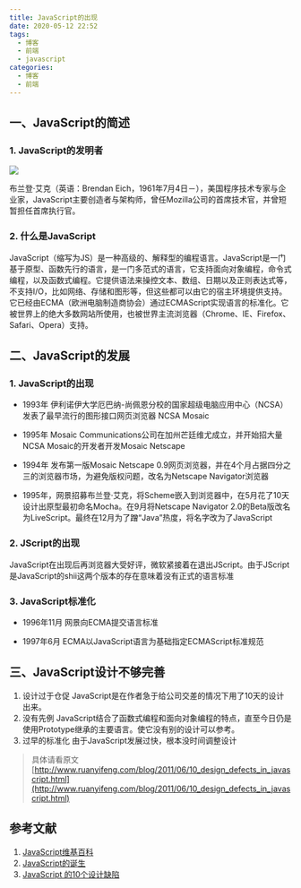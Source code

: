 ```yaml
---
title: JavaScript的出现
date: 2020-05-12 22:52
tags:
  - 博客
  - 前端
  - javascript
categories:
  - 博客
  - 前端
---
```


## 一、JavaScript的简述
### 1. JavaScript的发明者
![](https://p1-jj.byteimg.com/tos-cn-i-t2oaga2asx/gold-user-assets/2020/5/12/17209601958d9933~tplv-t2oaga2asx-image.image)

布兰登·艾克（英语：Brendan Eich，1961年7月4日－），美国程序技术专家与企业家，JavaScript主要创造者与架构师，曾任Mozilla公司的首席技术官，并曾短暂担任首席执行官。

### 2. 什么是JavaScript

JavaScript（缩写为JS）是一种高级的、解释型的编程语言。JavaScript是一门基于原型、函数先行的语言，是一门多范式的语言，它支持面向对象编程，命令式编程，以及函数式编程。它提供语法来操控文本、数组、日期以及正则表达式等，不支持I/O，比如网络、存储和图形等，但这些都可以由它的宿主环境提供支持。它已经由ECMA（欧洲电脑制造商协会）通过ECMAScript实现语言的标准化。它被世界上的绝大多数网站所使用，也被世界主流浏览器（Chrome、IE、Firefox、Safari、Opera）支持。

## 二、JavaScript的发展
### 1. JavaScript的出现

- 1993年 伊利诺伊大学厄巴纳-尚佩恩分校的国家超级电脑应用中心（NCSA）发表了最早流行的图形接口网页浏览器 NCSA Mosaic

- 1995年 Mosaic Communications公司在加州芒廷维尤成立，并开始招大量NCSA Mosaic的开发者开发Mosaic Netscape

- 1994年 发布第一版Mosaic Netscape 0.9网页浏览器，并在4个月占据四分之三的浏览器市场，为避免版权问题，改名为Netscape Navigator浏览器

- 1995年，网景招募布兰登·艾克，将Scheme嵌入到浏览器中，在5月花了10天设计出原型最初命名Mocha。在9月将Netscape Navigator 2.0的Beta版改名为LiveScript。最终在12月为了蹭“Java”热度，将名字改为了JavaScript

### 2. JScript的出现

JavaScript在出现后再浏览器大受好评，微软紧接着在退出JScript。由于JScript是JavaScript的shii这两个版本的存在意味着没有正式的语言标准

### 3. JavaScript标准化
- 1996年11月 网景向ECMA提交语言标准

- 1997年6月 ECMA以JavaScript语言为基础指定ECMAScript标准规范

## 三、JavaScript设计不够完善
1. 设计过于仓促
JavaScript是在作者急于给公司交差的情况下用了10天的设计出来。
2. 没有先例
JavaScript结合了函数式编程和面向对象编程的特点，直至今日仍是使用Prototype继承的主要语言。使它没有别的设计可以参考。
3. 过早的标准化
由于JavaScript发展过快，根本没时间调整设计

> 具体请看原文
> [http://www.ruanyifeng.com/blog/2011/06/10_design_defects_in_javascript.html](http://www.ruanyifeng.com/blog/2011/06/10_design_defects_in_javascript.html)

## 参考文献
1. [JavaScript维基百科](https://zh.wikipedia.org/wiki/JavaScript#%E5%8E%86%E5%8F%B2)
2. [JavaScript的诞生](http://www.ruanyifeng.com/blog/2011/06/birth_of_javascript.html)
3. [JavaScript 的10个设计缺陷](http://www.ruanyifeng.com/blog/2011/06/10_design_defects_in_javascript.html)
